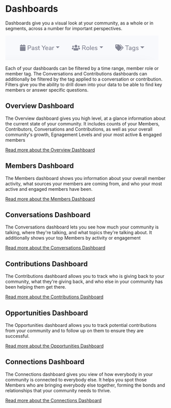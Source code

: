 # Dashboards

Dashboards give you a visual look at your community, as a whole or in segments, across a number for important perspectives. 

![View Filters](/images/FilterButtons.png)

Each of your dashboards can be filtered by a time range, member role or member tag. The Conversations and Contributions dashboards can additionally be filtered by the tag applied to a conversation or contribution. Filters give you the ability to drill down into your data to be able to find key members or answer specific questions.

## Overview Dashboard

The Overview dashboard gives you high level, at a glance information about the current state of your community. It includes counts of your Members, Contributors, Conversations and Contributions, as well as your overall community's growth, Egnagement Levels and your most active & engaged members

[Read more about the Overview Dashboard](/pages/overview/)

## Members Dashboard

The Members dashboard shows you information about your overall member activity, what sources your members are coming from, and who your most active and engaged members have been.

[Read more about the Members Dashboard](/pages/members/)

## Conversations Dashboard

The Conversations dashboard lets you see how much your community is talking, where they're talking, and what topics they're talking about.  It additionally shows your top Members by activity or engagement

[Read more about the Conversations Dashboard](/pages/conversations/)

## Contributions Dashboard

The Contributions dashboard allows you to track who is giving back to your community, what they're giving back, and who else in your community has been helping them get there.

[Read more about the Contributions Dashboard](/pages/contributions/)

## Opportunities Dashboard

The Opportunities dashboard allows you to track potential contributions from your community and to follow up on them to ensure they are successful.

[Read more about the Opportunities Dashboard](/pages/opportunities/)

## Connections Dashboard

The Connections dashboard gives you view of how everybody in your community is connected to everybody else. It helps you spot those Members who are bringing everybody else together, forming the bonds and relationships that your community needs to thrive.

[Read more about the Connections Dashboard](/pages/connections/)

